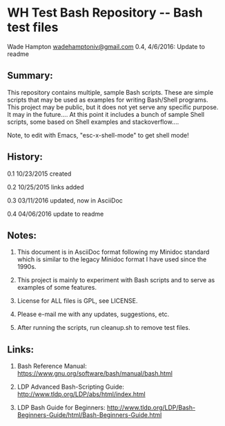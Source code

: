 WH Test Bash Repository -- Bash test files
==========================================
Wade Hampton <wadehamptoniv@gmail.com>
0.4, 4/6/2016: Update to readme

Summary:
--------

This repository contains multiple, sample Bash scripts.  These are 
simple scripts that may be used as examples for writing Bash/Shell programs.  
This project may be public, but it does not yet serve any specific purpose.  
It may in the future....  At this point it includes a bunch of sample 
Shell scripts, some based on Shell examples and stackoverflow....

Note, to edit with Emacs, "esc-x-shell-mode" to get shell mode!

History:
--------

  0.1  10/23/2015  created

  0.2  10/25/2015  links added

  0.3  03/11/2016  updated, now in AsciiDoc

  0.4  04/06/2016  update to readme

Notes:
------

1.  This document is in AsciiDoc format following my Minidoc standard
    which is similar to the legacy Minidoc format I have used since the 1990s.

2.  This project is mainly to experiment with Bash scripts and to 
    serve as examples of some features.

3.  License for ALL files is GPL, see LICENSE.

4.  Please e-mail me with any updates, suggestions, etc.  

5.  After running the scripts, run cleanup.sh to remove test files.

Links:
------

1. Bash Reference Manual:  https://www.gnu.org/software/bash/manual/bash.html

2. LDP Advanced Bash-Scripting Guide: http://www.tldp.org/LDP/abs/html/index.html

3. LDP Bash Guide for Beginners:  http://www.tldp.org/LDP/Bash-Beginners-Guide/html/Bash-Beginners-Guide.html

